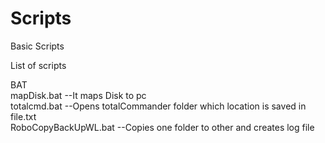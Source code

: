 # Scripts
Basic Scripts

List of scripts

BAT\
mapDisk.bat --It maps Disk to pc\
totalcmd.bat --Opens totalCommander folder which location is saved in file.txt\
RoboCopyBackUpWL.bat --Copies one folder to other and creates log file
